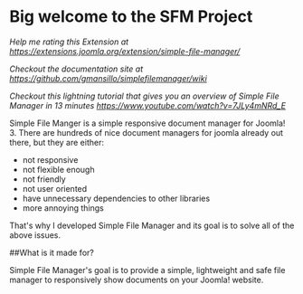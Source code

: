 # Big welcome to the SFM Project

*Help me rating this Extension at https://extensions.joomla.org/extension/simple-file-manager/*  

*Checkout the documentation site at https://github.com/gmansillo/simplefilemanager/wiki*  

*Checkout this lightning tutorial that gives you an overview of Simple File Manager in 13 minutes https://www.youtube.com/watch?v=7JLy4mNRd_E*  

Simple File Manger is a simple responsive document manager for Joomla! 3. There are hundreds of nice document managers for joomla already out there, but they are either:

-  not responsive
-  not flexible enough
-  not friendly
-  not user oriented
-  have unnecessary dependencies to other libraries
-  more annoying things

That's why I developed Simple File Manager and its goal is to solve all of the above issues.

##What is it made for?

Simple File Manager's goal is to provide a simple, lightweight and safe file manager to responsively show documents on your Joomla! website. 
